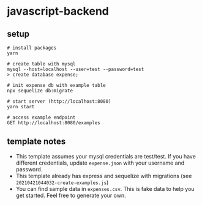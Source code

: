 # javascript-backend

## setup

```
# install packages
yarn

# create table with mysql
mysql --host=localhost --user=test --password=test 
> create database expense;

# init expense db with example table
npx sequelize db:migrate

# start server (http://localhost:8080)
yarn start

# access example endpoint 
GET http://localhost:8080/examples
```

## template notes

- This template assumes your mysql credentials are test/test. If you have different credentials, update `expense.json` with your username and password.
- This template already has express and sequelize with migrations (see `20210421044032-create-examples.js`)
- You can find sample data in `expenses.csv`. This is fake data to help you get started. Feel free to generate your own.
